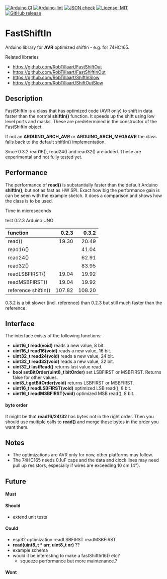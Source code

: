 
[![Arduino CI](https://github.com/RobTillaart/FastShiftIn/workflows/Arduino%20CI/badge.svg)](https://github.com/marketplace/actions/arduino_ci)
[![Arduino-lint](https://github.com/RobTillaart/FastShiftIn/actions/workflows/arduino-lint.yml/badge.svg)](https://github.com/RobTillaart/FastShiftIn/actions/workflows/arduino-lint.yml)
[![JSON check](https://github.com/RobTillaart/FastShiftIn/actions/workflows/jsoncheck.yml/badge.svg)](https://github.com/RobTillaart/FastShiftIn/actions/workflows/jsoncheck.yml)
[![License: MIT](https://img.shields.io/badge/license-MIT-green.svg)](https://github.com/RobTillaart/FastShiftIn/blob/master/LICENSE)
[![GitHub release](https://img.shields.io/github/release/RobTillaart/FastShiftIn.svg?maxAge=3600)](https://github.com/RobTillaart/FastShiftIn/releases)


# FastShiftIn

Arduino library for **AVR** optimized shiftIn - e.g. for 74HC165.

Related libraries
- https://github.com/RobTillaart/FastShiftOut
- https://github.com/RobTillaart/FastShiftInOut
- https://github.com/RobTillaart/ShiftInSlow
- https://github.com/RobTillaart/ShiftOutSlow


## Description

FastShiftIn is a class that has optimized code (AVR only) to shift in data faster 
than the normal **shiftIn()** function.
It speeds up the shift using low level ports and masks. These are predetermined
in the constructor of the FastShiftIn object.

If not an **ARDUINO_ARCH_AVR** or **ARDUINO_ARCH_MEGAAVR** the class falls back 
to the default shiftIn() implementation.

Since 0.3.2 read16(), read24() and read32() are added.
These are experimental and not fully tested yet.


## Performance

The performance of **read()** is substantially faster than the default Arduino 
**shiftIn()**, but not as fast as HW SPI. 
Exact how big the performance gain is can be seen with the example sketch.
It does a comparison and shows how the class is to be used.

Time in microseconds

test 0.2.3  Arduino UNO

|  function            |   0.2.3  |   0.3.2  |
|:---------------------|---------:|---------:|
|  read()              |   19.30  |   20.49  |
|  read16()            |          |   41.04  |
|  read24()            |          |   62.91  |
|  read32()            |          |   83.95  |
|  readLSBFIRST()      |   19.04  |   19.92  |
|  readMSBFIRST()      |   19.04  |   19.92  |
|  reference shiftIn() |  107.82  |  108.20  |


0.3.2 is a bit slower (incl. reference) than 0.2.3 but still much
faster than the reference.



## Interface

The interface exists of the following functions:

- **uint16_t read(void)** reads a new value, 8 bit.
- **uint16_t read16(void)** reads a new value, 16 bit.
- **uint32_t read24(void)** reads a new value, 24 bit.
- **uint32_t read32(void)** reads a new value, 32 bit.
- **uint32_t lastRead()** returns last value read.
- **bool setBitOrder(uint8_t bitOrder)** set LSBFIRST or MSBFIRST. 
Returns false for other values.
- **uint8_t getBitOrder(void)** returns LSBFIRST or MSBFIRST.
- **uint16_t readLSBFIRST(void)**  optimized LSB read(), 8 bit.
- **uint16_t readMSBFIRST(void)**  optimized MSB read(), 8 bit.


#### byte order

It might be that **read16/24/32** has bytes not in the right order.
Then you should use multiple calls to **read()** and merge these
bytes in the order you want them.


## Notes

- The optimizations are AVR only for now, other platforms may follow.
- The 74HC165 needs 0.1uF caps and the data and clock lines may need  
pull up resistors, especially if wires are exceeding 10 cm (4").


## Future

#### Must

#### Should

- extend unit tests

#### Could

- esp32 optimization readLSBFIRST readMSBFIRST
- **read(uint8_t \* arr, uint8_t nr)** ??
- example schema
- would it be interesting to make a fastShiftIn16() etc?
  - squeeze performance but more maintenance.?

#### Wont


